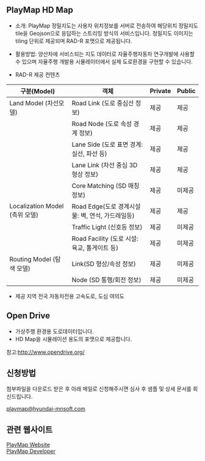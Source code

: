 ## PlayMap HD Map

- 소개:
PlayMap 정밀지도는 사용자 위치정보를 서버로 전송하여 해당위치 정밀지도 tile을 Geojson으로 응답하는 스트리밍 방식의 서비스입니다.
정밀지도 이미지는 tiling 단위로 제공되며 RAD-R 포맷으로 제공됩니다.

- 활용방법:
양산차에 서비스되는 지도 데이터로 자율주행자동차 연구개발에 사용할 수 있으며 자율주행 개발용 시뮬레이터에서 실제 도로환경을 구현할 수 있습니다.

- RAD-R 제공 컨텐츠

|**구분(Model)**|**객체**|**Private**|**Public**|
|------|---|---|---|
|Land Model (차선모델) |Road Link (도로 중심선 정보)|제공|제공|
| |Road Node (도로 속성 경계 정보)|제공|제공|
| |Lane Side (도로 표면 경계: 실선, 파선 등)|제공|제공|
| |Lane Link (차선 중심 3D 형상 정보)|제공|제공|
| |Core Matching (SD 매칭 정보)|제공|미제공|
|Localization Model (측위 모델)|Road Edge(도로 경계시설물: 벽, 연석, 가드레일등)|제공|제공|
| |Traffic Light (신호등 정보)|제공|미제공|
| |Road Facility (도로 시설: 육교, 톨게이트 등)|제공|미제공|
|Routing Model (탐색 모델)|Link(SD 형상/속성 정보)|제공|미제공|
||Node (SD 통행/회전 정보)|제공|미제공|


- 제공 지역
전국 자동차전용 고속도로, 도심 여의도

## Open Drive

- 가상주행 환경용 도로데이터입니다.
- HD Map을 시뮬레이션 용도의 포맷으로 제공합니다.

참고:http://www.opendrive.org/

## 신청방법

첨부파일을 다운로드 받은 후 아래 메일로 신청해주시면 심사 후 샘플 및 상세 문서를 회신드립니다.

playmap@hyundai-mnsoft.com

## 관련 웹사이트

[PlayMap Website](https://playmap.hyundai-mnsoft.com/)  
[PlayMap Developer](https://developers.hyundai-mnsoft.com/)



